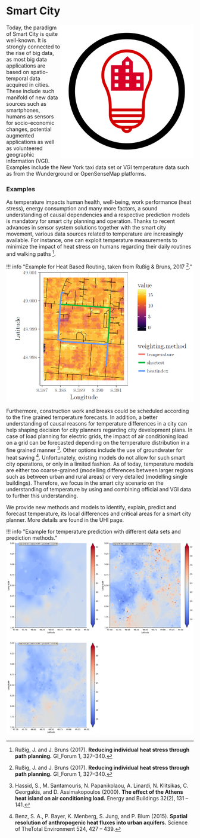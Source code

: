 # Smart City

<div style="float:right">
<img src="scen-smartcity.svg" alt="Smart City Scenario Icon"/>
</div>

Today, the paradigm of Smart City is quite well-known. It is strongly connected to the rise of big data, as most big data applications are based on spatio-temporal data acquired in cities. These include such manifold of new data sources such as smartphones, humans as sensors for socio-economic changes, potential augmented applications as well as volunteered geographic information (VGI). Examples include the New York taxi data set or VGI temperature data such as from the Wunderground or OpenSenseMap platforms.

### Examples

As temperature impacts human health, well-being, work performance (heat stress), energy consumption and many more factors, a sound understanding of causal dependencies and a respective prediction models is mandatory for smart city planning and operation. Thanks to recent advances in sensor system solutions together with the smart city movement, various data sources related to temperature are increasingly available. For instance, one can exploit temperature measurements to minimize the impact of heat stress on humans regarding their daily routines and walking paths [^Rußig & Bruns, 2017].

!!! info "Example for Heat Based Routing, taken from Rußig & Bruns, 2017 [^Rußig & Bruns, 2017]."
    ![](Smart_city_bild1.png)

Furthermore, construction work and breaks could be scheduled according to the fine grained temperature forecasts. In addition, a better understanding of causal reasons for temperature differences in a city can help shaping decision for city planners regarding city development plans. In case of load planning for electric grids, the impact of air conditioning load on a grid can be forecasted depending on the temperature distribution in a fine grained manner [^Hassid et al., 2000]. Other options include the use of groundwater for heat saving [^Benz et al., 2015]. Unfortunately, existing models do not allow for such smart city operations, or only in a limited fashion. As of today, temperature models are either too coarse-grained (modelling differences between larger regions such as between urban and rural areas) or very detailed (modelling single buildings). Therefore, we focus in the smart city scenario on the understanding of temperature by using and combining official and VGI data to further this understanding.

We provide new methods and models to identify, explain, predict and forecast temperature, its local differences and critical areas for a smart city planner. More details are found in the UHI page.

!!! info "Example for temperature prediction with different data sets and prediction methods."
    ![](Smart_city_bild2.png)


[^Rußig & Bruns, 2017]: Rußig, J. and J. Bruns (2017). **Reducing individual heat stress through path planning.** GI_Forum 1, 327–340.

[^Hassid et al., 2000]: Hassid, S., M. Santamouris, N. Papanikolaou, A. Linardi, N. Klitsikas, C. Georgakis, and D. Assimakopoulos (2000). **The effect of the Athens heat island on air conditioning load.** Energy and Buildings 32(2), 131 –141.

[^Benz et al., 2015]: Benz, S. A., P. Bayer, K. Menberg, S. Jung, and P. Blum (2015). **Spatial resolution of anthropogenic heat fluxes into urban aquifers.** Science of TheTotal Environment 524, 427 – 439.